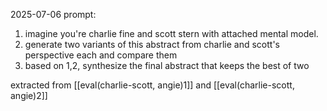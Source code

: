 2025-07-06
prompt:
1. imagine you're charlie fine and scott stern with attached mental model.
2. generate two variants of this abstract from charlie and scott's perspective each and compare them
3. based on 1,2, synthesize the final abstract that keeps the best of two

extracted from [[eval(charlie-scott, angie)1]] and [[eval(charlie-scott, angie)2]]
